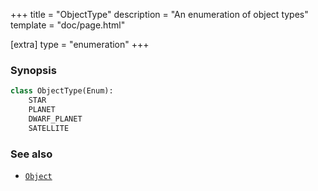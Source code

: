 +++
title = "ObjectType"
description = "An enumeration of object types"
template = "doc/page.html"

[extra]
type = "enumeration"
+++

### Synopsis

```python
class ObjectType(Enum):
    STAR
    PLANET
    DWARF_PLANET 
    SATELLITE
```

### See also

- [`Object`](@/lib/doc/0.11/model/Object.md)

